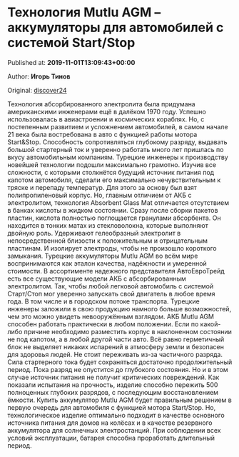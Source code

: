 
# Технология Mutlu AGM – аккумуляторы для автомобилей с системой Start/Stop

Published at: **2019-11-01T13:09:43+00:00**

Author: **Игорь Тинов**

Original: [discover24](https://discover24.ru/2019/11/tehnologiya-mutlu-agm-akkumulyatory-dlya-avtomobiley-s-sistemoy-startstop/)

Технология абсорбированного электролита была придумана американскими инженерами ещё в далёком 1970 году. Успешно использовалась в авиастроении и космических кораблях. Но, с постепенным развитием и усложнением автомобилей, в самом начале 21 века была востребована в авто с функцией работы мотора Start&Stop. Способность сопротивляться глубокому разряду, выдавать большой стартерный ток и уверенно работать много лет пришлась по вкусу автомобильным компаниям.
Турецкие инженеры к производству новейшей технологии подошли максимально грамотно. Изучив все сложности, с которыми столкнётся будущий источник питания под капотом автомобиля, сделали его максимально нечувствительным к тряске и перепаду температур. Для этого за основу был взят полипропиленовый корпус.
Но, главным отличием от АКБ с электролитом, технология Absorbent Glass Mat отличается отсутствием в банках кислоты в жидком состоянии. Сразу после сборки пакетов пластин, кислота полностью поглощается гранулами абсорбента. Он находится в тонких матах из стекловолокна, которые выполняют двойную роль. Удерживают гелеобразный электролит в непосредственной близости к положительным и отрицательным пластинам. И изолирует электроды, чтобы не произошло короткого замыкания.
Турецкие аккумуляторы Mutlu AGM во всём мире воспринимаются как эталон качества, надёжности и умеренной стоимости. В ассортименте надежного представителя АвтоЕвроТрейд есть все существующие модели АКБ с абсорбированным электролитом. Так, чтобы любой легковой автомобиль с системой Старт/Стоп мог уверенно запускать свой двигатель в любое время года. В том числе и в городском потоке транспорта.
Турецкие инженеры заложили в свою продукцию намного больше возможностей, чем это можно увидеть невооружённым взглядом. АКБ Mutlu AGM способен работать практически в любом положении. Если по какой-либо причине необходимо разместить корпус в наклоненном состоянии не под капотом, а в любой другой части авто. Всё равно герметичный блок не выделяет никаких испарений в атмосферу земли и безопасен для здоровья людей.
Не стоит переживать из-за частичного разряда. Сила стартерного тока будет сохраняться достаточно продолжительный период. Пока разряд не опустится до глубокого состояния. Но и в этом случае источник питания не получит критических повреждений. Как показали испытания на прочность, изделие способно пережить 500 полноценных глубоких разрядов, с последующим восстановлением ёмкости.
Купить аккумулятор Mutlu AGM будет правильным решением в первую очередь для автомобиля с функцией мотора Start/Stop. Но, технологическое изделие оптимально подходит в качестве основного источника питания для домов на колёсах и в качестве резервного аккумулятора для солнечных электростанций. При соблюдении всех условий эксплуатации, батарея способна проработать длительный период.
